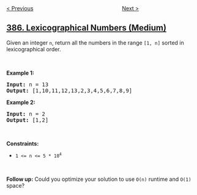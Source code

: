 <!--|This file generated by command(leetcode description); DO NOT EDIT.    |-->
<!--+----------------------------------------------------------------------+-->
<!--|@author    openset <openset.wang@gmail.com>                           |-->
<!--|@link      https://github.com/openset                                 |-->
<!--|@home      https://github.com/openset/leetcode                        |-->
<!--+----------------------------------------------------------------------+-->

[< Previous](../mini-parser "Mini Parser")
　　　　　　　　　　　　　　　　
[Next >](../first-unique-character-in-a-string "First Unique Character in a String")

## [386. Lexicographical Numbers (Medium)](https://leetcode.com/problems/lexicographical-numbers "字典序排数")

<p>Given an integer <code>n</code>, return all the numbers in the range <code>[1, n]</code> sorted in lexicographical order.</p>

<p>&nbsp;</p>
<p><strong>Example 1:</strong></p>
<pre><strong>Input:</strong> n = 13
<strong>Output:</strong> [1,10,11,12,13,2,3,4,5,6,7,8,9]
</pre><p><strong>Example 2:</strong></p>
<pre><strong>Input:</strong> n = 2
<strong>Output:</strong> [1,2]
</pre>
<p>&nbsp;</p>
<p><strong>Constraints:</strong></p>

<ul>
	<li><code>1 &lt;= n &lt;= 5 * 10<sup>4</sup></code></li>
</ul>

<p>&nbsp;</p>
<p><strong>Follow up:</strong> Could you optimize your solution to use <code>O(n)</code> runtime and <code>O(1)</code> space?</p>
